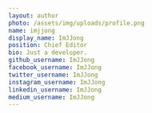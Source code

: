 ```yaml
---
layout: author
photo: /assets/img/uploads/profile.png
name: imjjong
display_name: ImJJong
position: Chief Editor
bio: Just a developer.
github_username: ImJJong
facebook_username: ImJJong
twitter_username: ImJJong
instagram_username: ImJJong
linkedin_username: ImJJong
medium_username: ImJJong
---
```

